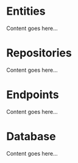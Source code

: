 # Entities

Content goes here...

# Repositories

Content goes here...

# Endpoints

Content goes here...

# Database

Content goes here...
